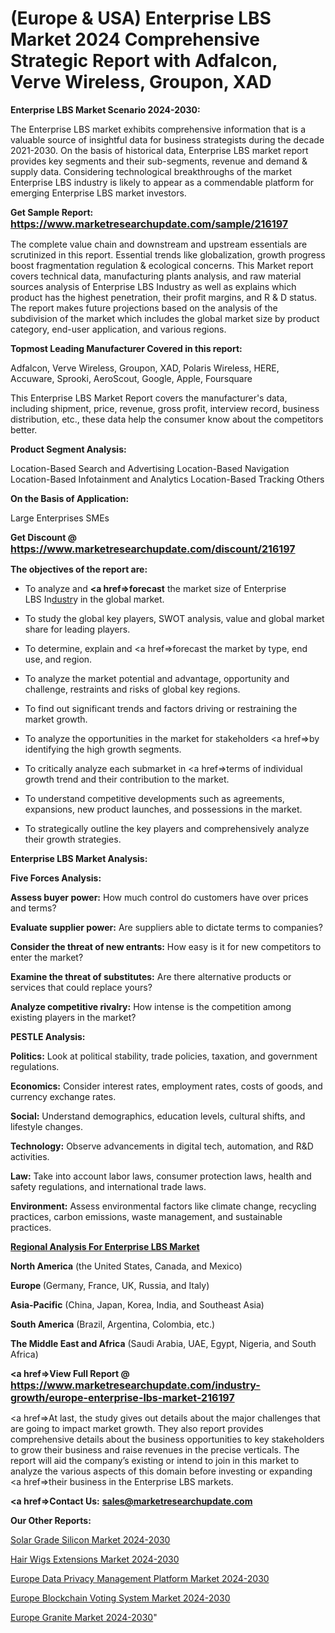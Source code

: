 # (Europe & USA) Enterprise LBS Market 2024 Comprehensive Strategic Report with Adfalcon, Verve Wireless, Groupon, XAD

<strong>Enterprise LBS Market Scenario 2024-2030:</strong>

The Enterprise LBS market exhibits comprehensive information that is a valuable source of insightful data for business strategists during the decade 2021-2030. On the basis of historical data, Enterprise LBS market report provides key segments and their sub-segments, revenue and demand &amp; supply data. Considering technological breakthroughs of the market Enterprise LBS industry is likely to appear as a commendable platform for emerging Enterprise LBS market investors.

<strong>Get Sample Report: <a href=https://www.marketresearchupdate.com/sample/216197><font size=3 color=#0000ff>https://www.marketresearchupdate.com/sample/216197</font></a></strong>

The complete value chain and downstream and upstream essentials are scrutinized in this report. Essential trends like globalization, growth progress boost fragmentation regulation &amp; ecological concerns. This Market report covers technical data, manufacturing plants analysis, and raw material sources analysis of Enterprise LBS Industry as well as explains which product has the highest penetration, their profit margins, and R & D status. The report makes future projections based on the analysis of the subdivision of the market which includes the global market size by product category, end-user application, and various regions.

<strong>Topmost Leading Manufacturer Covered in this report:</strong>

Adfalcon, Verve Wireless, Groupon, XAD, Polaris Wireless, HERE, Accuware, Sprooki, AeroScout, Google, Apple, Foursquare

This Enterprise LBS Market Report covers the manufacturer's data, including shipment, price, revenue, gross profit, interview record, business distribution, etc., these data help the consumer know about the competitors better.

<strong>Product Segment Analysis: </strong>

Location-Based Search and Advertising
Location-Based Navigation
Location-Based Infotainment and Analytics
Location-Based Tracking
Others

<strong>On the Basis of Application:</strong>

Large Enterprises
SMEs

<strong>Get Discount @ <a href=https://www.marketresearchupdate.com/discount/216197><font size=3 color=#0000ff>https://www.marketresearchupdate.com/discount/216197</font></a></strong>

<strong><b>The objectives of the report are:</b></strong>

- To analyze and <strong><a href=><strong>forecast</strong></a></strong> the market size of Enterprise LBS In<a href=ASDF991299>dustr</a>y in the global market.

- To study the global key players, SWOT analysis, value and global market share for leading players.

- To determine, explain and <a href=>forecast</a> the market by type, end use, and region.

- To analyze the market potential and advantage, opportunity and challenge, restraints and risks of global key regions.

- To find out significant trends and factors driving or restraining the market growth.

- To analyze the opportunities in the market for stakeholders <a href=>by</a> identifying the high growth segments.

- To critically analyze each submarket in <a href=>terms</a> of individual growth trend and their contribution to the market.

- To understand competitive developments such as agreements, expansions, new product launches, and possessions in the market.

- To strategically outline the key players and comprehensively analyze their growth strategies.

<strong>Enterprise LBS Market Analysis:</strong>

<strong>Five Forces Analysis:</strong>

<strong>Assess buyer power:</strong> How much control do customers have over prices and terms?

<strong>Evaluate supplier power:</strong> Are suppliers able to dictate terms to companies?

<strong>Consider the threat of new entrants:</strong> How easy is it for new competitors to enter the market?

<strong>Examine the threat of substitutes:</strong> Are there alternative products or services that could replace yours?

<strong>Analyze competitive rivalry:</strong> How intense is the competition among existing players in the market?

<strong>PESTLE Analysis:</strong>

<strong>Politics:</strong> Look at political stability, trade policies, taxation, and government regulations.

<strong>Economics:</strong> Consider interest rates, employment rates, costs of goods, and currency exchange rates.

<strong>Social:</strong> Understand demographics, education levels, cultural shifts, and lifestyle changes.

<strong>Technology:</strong> Observe advancements in digital tech, automation, and R&D activities.

<strong>Law:</strong> Take into account labor laws, consumer protection laws, health and safety regulations, and international trade laws.

<strong>Environment:</strong> Assess environmental factors like climate change, recycling practices, carbon emissions, waste management, and sustainable practices.

<strong><u><b>Regional Analysis For Enterprise LBS Market</b></u></strong>

<strong><b>North America</b></strong> (the United States, Canada, and Mexico)

<strong><b>Europe </b></strong>(Germany, France, UK, Russia, and Italy)

<strong><b>Asia-Pacific</b></strong> (China, Japan, Korea, India, and Southeast Asia)

<strong><b>South America</b></strong> (Brazil, Argentina, Colombia, etc.)

<strong><b>The Middle East and Africa</b></strong> (Saudi Arabia, UAE, Egypt, Nigeria, and South Africa)

<strong><a href=>View Full Report</a> @ <a href=https://www.marketresearchupdate.com/industry-growth/europe-enterprise-lbs-market-216197><font size=3 color=#0000ff>https://www.marketresearchupdate.com/industry-growth/europe-enterprise-lbs-market-216197</font></a></strong>

<a href=>At last,</a> the study gives out details about the major challenges that are going to impact market growth. They also report provides comprehensive details about the business opportunities to key stakeholders to grow their business and raise revenues in the precise verticals. The report will aid the company’s existing or intend to join in this market to analyze the various aspects of this domain before investing or expanding <a href=>their</a> business in the Enterprise LBS markets.

<strong><a href=>Contact Us:</a></strong>
<strong>sales@marketresearchupdate.com</strong>

<strong>Our Other Reports:</strong>

<a href=https://www.linkedin.com/pulse/solar-grade-silicon-market-analysis-understanding>Solar Grade Silicon Market 2024-2030</a>

<a href=https://www.linkedin.com/pulse/hair-wigs-extensions-market-outlooks-2023-size>Hair Wigs Extensions Market 2024-2030</a>

<a href=https://www.linkedin.com/pulse/europe-data-privacy-management-platform-market>Europe Data Privacy Management Platform Market 2024-2030</a>

<a href=https://www.linkedin.com/pulse/europe-blockchain-voting-system-market-size-scope-z8tyf/>Europe Blockchain Voting System Market 2024-2030</a>

<a href=https://www.linkedin.com/pulse/europe-granite-market-research-report-2023--2nklf/>Europe Granite Market 2024-2030</a>"
